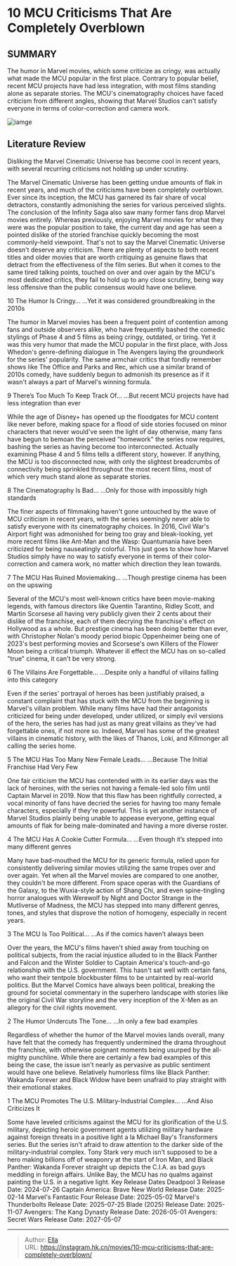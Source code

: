# 10 MCU Criticisms That Are Completely Overblown


## SUMMARY 


 The humor in Marvel movies, which some criticize as cringy, was actually what made the MCU popular in the first place. 
 Contrary to popular belief, recent MCU projects have had less integration, with most films standing alone as separate stories. 
 The MCU&#39;s cinematography choices have faced criticism from different angles, showing that Marvel Studios can&#39;t satisfy everyone in terms of color-correction and camera work. 

![iamge](https://static1.srcdn.com/wordpress/wp-content/uploads/2024/01/10-mcu-criticisms-that-are-completely-overblown.jpg)

## Literature Review

Disliking the Marvel Cinematic Universe has become cool in recent years, with several recurring criticisms not holding up under scrutiny.




The Marvel Cinematic Universe has been getting undue amounts of flak in recent years, and much of the criticisms have been completely overblown. Ever since its inception, the MCU has garnered its fair share of vocal detractors, constantly admonishing the series for various perceived slights. The conclusion of the Infinity Saga also saw many former fans drop Marvel movies entirely. Whereas previously, enjoying Marvel movies for what they were was the popular position to take, the current day and age has seen a pointed dislike of the storied franchise quickly becoming the most commonly-held viewpoint.
That&#39;s not to say the Marvel Cinematic Universe doesn&#39;t deserve any criticism. There are plenty of aspects to both recent titles and older movies that are worth critiquing as genuine flaws that detract from the effectiveness of the film series. But when it comes to the same tired talking points, touched on over and over again by the MCU&#39;s most dedicated critics, they fail to hold up to any close scrutiny, being way less offensive than the public consensus would have one believe.









 








 10  The Humor Is Cringy… 
…Yet it was considered groundbreaking in the 2010s
        

The humor in Marvel movies has been a frequent point of contention among fans and outside observers alike, who have frequently bashed the comedic stylings of Phase 4 and 5 films as being cringy, outdated, or tiring. Yet it was this very humor that made the MCU popular in the first place, with Joss Whedon&#39;s genre-defining dialogue in The Avengers laying the groundwork for the series&#39; popularity. The same armchair critics that fondly remember shows like The Office and Parks and Rec, which use a similar brand of 2010s comedy, have suddenly begun to admonish its presence as if it wasn&#39;t always a part of Marvel&#39;s winning formula.





 9  There’s Too Much To Keep Track Of… 
…But recent MCU projects have had less integration than ever


 







While the age of Disney&#43; has opened up the floodgates for MCU content like never before, making space for a flood of side stories focused on minor characters that never would&#39;ve seen the light of day otherwise, many fans have begun to bemoan the perceived &#34;homework&#34; the series now requires, bashing the series as having become too interconnected. Actually examining Phase 4 and 5 films tells a different story, however. If anything, the MCU is too disconnected now, with only the slightest breadcrumbs of connectivity being sprinkled throughout the most recent films, most of which very much stand alone as separate stories.





 8  The Cinematography Is Bad… 
…Only for those with impossibly high standards


 







The finer aspects of filmmaking haven&#39;t gone untouched by the wave of MCU criticism in recent years, with the series seemingly never able to satisfy everyone with its cinematography choices. In 2016, Civil War&#39;s Airport fight was admonished for being too gray and bleak-looking, yet more recent films like Ant-Man and the Wasp: Quantumania have been criticized for being nauseatingly colorful. This just goes to show how Marvel Studios simply have no way to satisfy everyone in terms of their color-correction and camera work, no matter which direction they lean towards.





 7  The MCU Has Ruined Moviemaking… 
…Though prestige cinema has been on the upswing
        

Several of the MCU&#39;s most well-known critics have been movie-making legends, with famous directors like Quentin Tarantino, Ridley Scott, and Martin Scorsese all having very publicly given their 2 cents about their dislike of the franchise, each of them decrying the franchise&#39;s effect on Hollywood as a whole. But prestige cinema has been doing better than ever, with Christopher Nolan&#39;s moody period biopic Oppenheimer being one of 2023&#39;s best performing movies and Scorsese&#39;s own Killers of the Flower Moon being a critical triumph. Whatever ill effect the MCU has on so-called &#34;true&#34; cinema, it can&#39;t be very strong.





 6  The Villains Are Forgettable… 
…Despite only a handful of villains falling into this category


 







Even if the series&#39; portrayal of heroes has been justifiably praised, a constant complaint that has stuck with the MCU from the beginning is Marvel&#39;s villain problem. While many films have had their antagonists criticized for being under developed, under utilized, or simply evil versions of the hero, the series has had just as many great villains as they&#39;ve had forgettable ones, if not more so. Indeed, Marvel has some of the greatest villains in cinematic history, with the likes of Thanos, Loki, and Killmonger all calling the series home.





 5  The MCU Has Too Many New Female Leads… 
…Because The Initial Franchise Had Very Few
        

One fair criticism the MCU has contended with in its earlier days was the lack of heroines, with the series not having a female-led solo film until Captain Marvel in 2019. Now that this flaw has been rightfully corrected, a vocal minority of fans have decried the series for having too many female characters, especially if they&#39;re powerful. This is yet another instance of Marvel Studios plainly being unable to appease everyone, getting equal amounts of flak for being male-dominated and having a more diverse roster.





 4  The MCU Has A Cookie Cutter Formula… 
…Even though it’s stepped into many different genres
        

Many have bad-mouthed the MCU for its generic formula, relied upon for consistently delivering similar movies utilizing the same tropes over and over again. Yet when all the Marvel movies are compared to one another, they couldn&#39;t be more different. From space operas with the Guardians of the Galaxy, to the Wuxia-style action of Shang Chi, and even spine-tingling horror analogues with Werewolf by Night and Doctor Strange in the Mutliverse of Madness, the MCU has stepped into many different genres, tones, and styles that disprove the notion of homogeny, especially in recent years.





 3  The MCU Is Too Political… 
…As if the comics haven’t always been
        

Over the years, the MCU&#39;s films haven&#39;t shied away from touching on political subjects, from the racial injustice alluded to in the Black Panther and Falcon and the Winter Soldier to Captain America&#39;s touch-and-go relationship with the U.S. government. This hasn&#39;t sat well with certain fans, who want their tentpole blockbuster films to be untainted by real-world politics. But the Marvel Comics have always been political, breaking the ground for societal commentary in the superhero landscape with stories like the original Civil War storyline and the very inception of the X-Men as an allegory for the civil rights movement.





 2  The Humor Undercuts The Tone… 
…In only a few bad examples
        

Regardless of whether the humor of the Marvel movies lands overall, many have felt that the comedy has frequently undermined the drama throughout the franchise, with otherwise poignant moments being usurped by the all-mighty punchline. While there are certainly a few bad examples of this being the case, the issue isn&#39;t nearly as pervasive as public sentiment would have one believe. Relatively humorless films like Black Panther: Wakanda Forever and Black Widow have been unafraid to play straight with their emotional stakes.





 1  The MCU Promotes The U.S. Military-Industrial Complex… 
…And Also Criticizes It
        

Some have leveled criticisms against the MCU for its glorification of the U.S. military, depicting heroic government agents utilizing military hardware against foreign threats in a positive light a la Michael Bay&#39;s Transformers series. But the series isn&#39;t afraid to draw attention to the darker side of the military-industrial complex. Tony Stark very much isn&#39;t supposed to be a hero making billions off of weaponry at the start of Iron Man, and Black Panther: Wakanda Forever straight up depicts the C.I.A. as bad guys meddling in foreign affairs. Unlike Bay, the MCU has no qualms against painting the U.S. in a negative light.
   Key Release Dates             Deadpool 3 Release Date: 2024-07-26                   Captain America: Brave New World Release Date: 2025-02-14                  Marvel&#39;s Fantastic Four Release Date: 2025-05-02                  Marvel&#39;s Thunderbolts Release Date: 2025-07-25                  Blade (2025) Release Date: 2025-11-07                  Avengers: The Kang Dynasty  Release Date: 2026-05-01                   Avengers: Secret Wars Release Date: 2027-05-07      

---

> Author: [Ella](https://instagram.hk.cn/)  
> URL: https://instagram.hk.cn/movies/10-mcu-criticisms-that-are-completely-overblown/  


